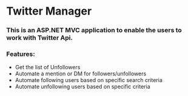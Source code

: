 Twitter Manager
===============

### This is an ASP.NET MVC application to enable the users to work with Twitter Api.
### Features:
* Get the list of Unfollowers
* Automate a mention or DM for followers/unfollowers
* Automate following users based on specific search criteria
* Automate unfollowing users based on specific criteria



